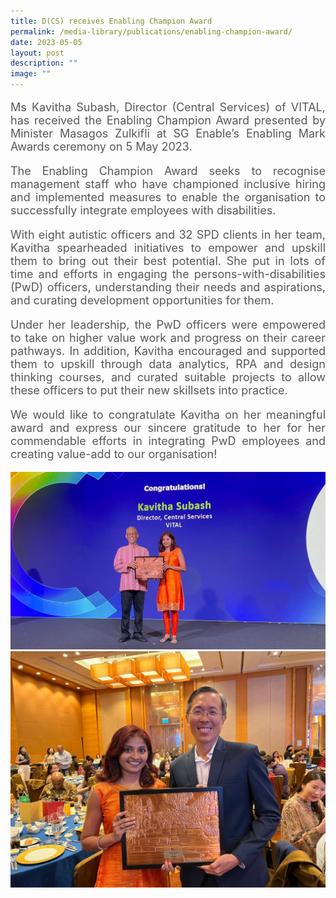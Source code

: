 ```yaml
---
title: D(CS) receives Enabling Champion Award
permalink: /media-library/publications/enabling-champion-award/
date: 2023-05-05
layout: post
description: ""
image: ""
---
```

<p style="font-size: 18px;color:#585858;text-align:justify;">
Ms Kavitha Subash, Director (Central Services) of VITAL, has received the Enabling Champion Award presented by Minister Masagos Zulkifli at SG Enable’s Enabling Mark Awards ceremony on 5 May 2023.
</p>


<p style="font-size: 18px;color:#585858;text-align:justify;">
The Enabling Champion Award seeks to recognise management staff who have championed inclusive hiring and implemented measures to enable the organisation to successfully integrate employees with disabilities.
</p>

<p style="font-size: 18px;color:#585858;text-align:justify;">With eight autistic officers and 32 SPD clients in her team, Kavitha spearheaded initiatives to empower and upskill them to bring out their best potential. She put in lots of time and efforts in engaging the persons-with-disabilities (PwD) officers, understanding their needs and aspirations, and curating development opportunities for them.
</p>

<p style="font-size: 18px;color:#585858;text-align:justify;">
Under her leadership, the PwD officers were empowered to take on higher value work and progress on their career pathways. In addition, Kavitha encouraged and supported them to upskill through data analytics, RPA and design thinking courses, and curated suitable projects to allow these officers to put their new skillsets into practice.
</p>

<p style="font-size: 18px;color:#585858;text-align:justify;">We would like to congratulate Kavitha on her meaningful award and express our sincere gratitude to her for her commendable efforts in integrating PwD employees and creating value-add to our organisation!</p>

<img src="/images/Media/enabling champion 01.jpg">
<br>
<img src="/images/Media/enabling champion 02.jpg">